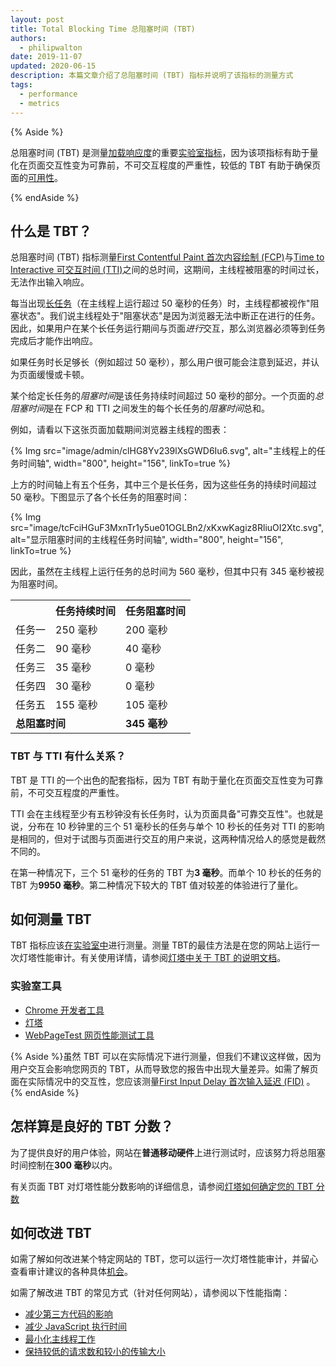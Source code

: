 ```yaml
---
layout: post
title: Total Blocking Time 总阻塞时间 (TBT)
authors:
  - philipwalton
date: 2019-11-07
updated: 2020-06-15
description: 本篇文章介绍了总阻塞时间 (TBT) 指标并说明了该指标的测量方式
tags:
  - performance
  - metrics
---
```


{% Aside %}

总阻塞时间 (TBT) 是测量[加载响应度](/user-centric-performance-metrics/#in-the-lab)的重要[实验室指标](/user-centric-performance-metrics/#types-of-metrics)，因为该项指标有助于量化在页面交互性变为可靠前，不可交互程度的严重性，较低的 TBT 有助于确保页面的[可用性](/user-centric-performance-metrics/#questions)。

{% endAside %}

## 什么是 TBT？

总阻塞时间 (TBT) 指标测量[First Contentful Paint 首次内容绘制 (FCP)](/fcp/)与[Time to Interactive 可交互时间 (TTI)](/tti/)之间的总时间，这期间，主线程被阻塞的时间过长，无法作出输入响应。

每当出现[长任务](/custom-metrics/#long-tasks-api)（在主线程上运行超过 50 毫秒的任务）时，主线程都被视作"阻塞状态"。我们说主线程处于"阻塞状态"是因为浏览器无法中断正在进行的任务。因此，如果用户在某个长任务运行期间与页面*进行*交互，那么浏览器必须等到任务完成后才能作出响应。

如果任务时长足够长（例如超过 50 毫秒），那么用户很可能会注意到延迟，并认为页面缓慢或卡顿。

某个给定长任务的*阻塞时间*是该任务持续时间超过 50 毫秒的部分。一个页面的*总阻塞时间*是在 FCP 和 TTI 之间发生的每个长任务的*阻塞时间*总和。

例如，请看以下这张页面加载期间浏览器主线程的图表：

{% Img src="image/admin/clHG8Yv239lXsGWD6Iu6.svg", alt="主线程上的任务时间轴", width="800", height="156", linkTo=true %}

上方的时间轴上有五个任务，其中三个是长任务，因为这些任务的持续时间超过 50 毫秒。下图显示了各个长任务的阻塞时间：

{% Img src="image/tcFciHGuF3MxnTr1y5ue01OGLBn2/xKxwKagiz8RliuOI2Xtc.svg", alt="显示阻塞时间的主线程任务时间轴", width="800", height="156", linkTo=true %}

因此，虽然在主线程上运行任务的总时间为 560 毫秒，但其中只有 345 毫秒被视为阻塞时间。

<table>
  <tr>
    <th></th>
    <th>任务持续时间</th>
    <th>任务阻塞时间</th>
  </tr>
  <tr>
    <td>任务一</td>
    <td>250 毫秒</td>
    <td>200 毫秒</td>
  </tr>
  <tr>
    <td>任务二</td>
    <td>90 毫秒</td>
    <td>40 毫秒</td>
  </tr>
  <tr>
    <td>任务三</td>
    <td>35 毫秒</td>
    <td>0 毫秒</td>
  </tr>
  <tr>
    <td>任务四</td>
    <td>30 毫秒</td>
    <td>0 毫秒</td>
  </tr>
  <tr>
    <td>任务五</td>
    <td>155 毫秒</td>
    <td>105 毫秒</td>
  </tr>
  <tr>
    <td colspan="2"><strong>总阻塞时间</strong></td>
    <td><strong>345 毫秒</strong></td>
  </tr>
</table>

### TBT 与 TTI 有什么关系？

TBT 是 TTI 的一个出色的配套指标，因为 TBT 有助于量化在页面交互性变为可靠前，不可交互程度的严重性。

TTI 会在主线程至少有五秒钟没有长任务时，认为页面具备"可靠交互性"。也就是说，分布在 10 秒钟里的三个 51 毫秒长的任务与单个 10 秒长的任务对 TTI 的影响是相同的，但对于试图与页面进行交互的用户来说，这两种情况给人的感觉是截然不同的。

在第一种情况下，三个 51 毫秒的任务的 TBT 为**3 毫秒**。而单个 10 秒长的任务的 TBT 为**9950 毫秒**。第二种情况下较大的 TBT 值对较差的体验进行了量化。

## 如何测量 TBT

TBT 指标应该[在实验室中](/user-centric-performance-metrics/#in-the-lab)进行测量。测量 TBT的最佳方法是在您的网站上运行一次灯塔性能审计。有关使用详情，请参阅[灯塔中关于 TBT 的说明文档](/lighthouse-total-blocking-time)。

### 实验室工具

- [Chrome 开发者工具](https://developers.google.com/web/tools/chrome-devtools/)
- [灯塔](https://developers.google.com/web/tools/lighthouse/)
- [WebPageTest 网页性能测试工具](https://www.webpagetest.org/)

{% Aside %}虽然 TBT 可以在实际情况下进行测量，但我们不建议这样做，因为用户交互会影响您网页的 TBT，从而导致您的报告中出现大量差异。如需了解页面在实际情况中的交互性，您应该测量[First Input Delay 首次输入延迟 (FID)](/fid/) 。{% endAside %}

## 怎样算是良好的 TBT 分数？

为了提供良好的用户体验，网站在**普通移动硬件**上进行测试时，应该努力将总阻塞时间控制在**300 毫秒**以内。

有关页面 TBT 对灯塔性能分数影响的详细信息，请参阅[灯塔如何确定您的 TBT 分数](/lighthouse-total-blocking-time/#how-lighthouse-determines-your-tbt-score)

## 如何改进 TBT

如需了解如何改进某个特定网站的 TBT，您可以运行一次灯塔性能审计，并留心查看审计建议的各种具体[机会](/lighthouse-performance/#opportunities)。

如需了解改进 TBT 的常见方式（针对任何网站），请参阅以下性能指南：

- [减少第三方代码的影响](/third-party-summary/)
- [减少 JavaScript 执行时间](/bootup-time/)
- [最小化主线程工作](/mainthread-work-breakdown/)
- [保持较低的请求数和较小的传输大小](/resource-summary/)

